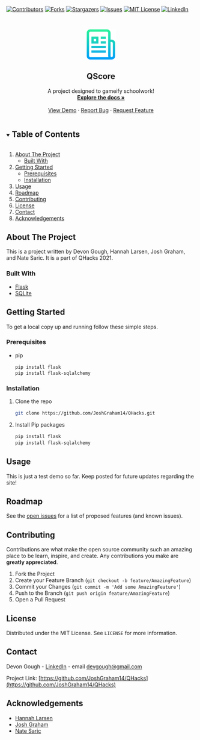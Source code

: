 <!--
*** Thanks for checking out the Best-README-Template. If you have a suggestion
*** that would make this better, please fork the repo and create a pull request
*** or simply open an issue with the tag "enhancement".
*** Thanks again! Now go create something AMAZING! :D
***
***
***
*** To avoid retyping too much info. Do a search and replace for the following:
*** github_username, repo_name, @devon_gough, email, project_title, project_description
-->



<!-- PROJECT SHIELDS -->
<!--
*** I'm using markdown "reference style" links for readability.
*** Reference links are enclosed in brackets [ ] instead of parentheses ( ).
*** See the bottom of this document for the declaration of the reference variables
*** for contributors-url, forks-url, etc. This is an optional, concise syntax you may use.
*** https://www.markdownguide.org/basic-syntax/#reference-style-links
-->
[![Contributors][contributors-shield]][contributors-url]
[![Forks][forks-shield]][forks-url]
[![Stargazers][stars-shield]][stars-url]
[![Issues][issues-shield]][issues-url]
[![MIT License][license-shield]][license-url]
[![LinkedIn][linkedin-shield]][linkedin-url]



<!-- PROJECT LOGO -->
<br />
<p align="center">
  <a href="https://github.com/JoshGraham14/QHacks">
    <img src="static/img/logo.png" alt="Logo" width="80" height="80">
  </a>

  <h2 align="center">QScore</h2>

  <p align="center">
    A project designed to gameify schoolwork!
    <br />
    <a href="https://github.com/JoshGraham14/QHacks"><strong>Explore the docs »</strong></a>
    <br />
    <br />
    <a href="https://github.com/JoshGraham14/QHacks">View Demo</a>
    ·
    <a href="https://github.com/JoshGraham14/QHacks/issues">Report Bug</a>
    ·
    <a href="https://github.com/JoshGraham14/QHacks/issues">Request Feature</a>
  </p>
</p>



<!-- TABLE OF CONTENTS -->
<details open="open">
  <summary><h2 style="display: inline-block">Table of Contents</h2></summary>
  <ol>
    <li>
      <a href="#about-the-project">About The Project</a>
      <ul>
        <li><a href="#built-with">Built With</a></li>
      </ul>
    </li>
    <li>
      <a href="#getting-started">Getting Started</a>
      <ul>
        <li><a href="#prerequisites">Prerequisites</a></li>
        <li><a href="#installation">Installation</a></li>
      </ul>
    </li>
    <li><a href="#usage">Usage</a></li>
    <li><a href="#roadmap">Roadmap</a></li>
    <li><a href="#contributing">Contributing</a></li>
    <li><a href="#license">License</a></li>
    <li><a href="#contact">Contact</a></li>
    <li><a href="#acknowledgements">Acknowledgements</a></li>
  </ol>
</details>



<!-- ABOUT THE PROJECT -->
## About The Project

This is a project written by Devon Gough, Hannah Larsen, Josh Graham, and Nate Saric.  It is a part of QHacks 2021.



### Built With

* [Flask](https://flask.palletsprojects.com/en/1.1.x/)
* [SQLite](https://www.sqlite.org/index.html)



<!-- GETTING STARTED -->
## Getting Started

To get a local copy up and running follow these simple steps.

### Prerequisites

* pip
  ```pip
  pip install flask
  pip install flask-sqlalchemy
  ```

### Installation

1. Clone the repo
   ```sh
   git clone https://github.com/JoshGraham14/QHacks.git
   ```
2. Install Pip packages
   ```sh
   pip install flask
   pip install flask-sqlalchemy
   ```



<!-- USAGE EXAMPLES -->
## Usage

This is just a test demo so far.  Keep posted for future updates regarding the site!




<!-- ROADMAP -->
## Roadmap

See the [open issues](https://github.com/JoshGraham14/QHacks/issues) for a list of proposed features (and known issues).



<!-- CONTRIBUTING -->
## Contributing

Contributions are what make the open source community such an amazing place to be learn, inspire, and create. Any contributions you make are **greatly appreciated**.

1. Fork the Project
2. Create your Feature Branch (`git checkout -b feature/AmazingFeature`)
3. Commit your Changes (`git commit -m 'Add some AmazingFeature'`)
4. Push to the Branch (`git push origin feature/AmazingFeature`)
5. Open a Pull Request



<!-- LICENSE -->
## License

Distributed under the MIT License. See `LICENSE` for more information.



<!-- CONTACT -->
## Contact

Devon Gough - [LinkedIn](https://www.linkedin.com/in/devon-gough/) - email [devgough@gmail.com](mailto:devgough@gmail.com)

Project Link: [https://github.com/JoshGraham14/QHacks](https://github.com/JoshGraham14/QHacks)



<!-- ACKNOWLEDGEMENTS -->
## Acknowledgements

* [Hannah Larsen](https://www.linkedin.com/in/hannahlars)
* [Josh Graham](https://linkedin.com/in/JoshGraham14)
* [Nate Saric](https://www.linkedin.com/in/nsaric)





<!-- MARKDOWN LINKS & IMAGES -->
<!-- https://www.markdownguide.org/basic-syntax/#reference-style-links -->
[contributors-shield]: https://img.shields.io/github/contributors/JoshGraham14/QHacks.svg?style=for-the-badge
[contributors-url]: https://github.com/JoshGraham14/QHacks/graphs/contributors
[forks-shield]: https://img.shields.io/github/forks/JoshGraham14/QHacks.svg?style=for-the-badge
[forks-url]: https://github.com/JoshGraham14/QHacks/network/members
[stars-shield]: https://img.shields.io/github/stars/JoshGraham14/QHacks.svg?style=for-the-badge
[stars-url]: https://github.com/JoshGraham14/QHacks/stargazers
[issues-shield]: https://img.shields.io/github/issues/JoshGraham14/QHacks.svg?style=for-the-badge
[issues-url]: https://github.com/JoshGraham14/QHacks/issues
[license-shield]: https://img.shields.io/github/license/JoshGraham14/QHacks.svg?style=for-the-badge
[license-url]: https://github.com/JoshGraham14/QHacks/blob/master/LICENSE.txt
[linkedin-shield]: https://img.shields.io/badge/-LinkedIn-black.svg?style=for-the-badge&logo=linkedin&colorB=555
[linkedin-url]: https://linkedin.com/in/github_username
